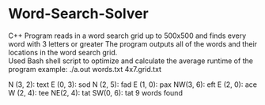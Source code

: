 # Word-Search-Solver
C++ Program reads in a word search grid up to 500x500 and finds every word with 3 letters or greater
The program outputs all of the words and their locations in the word search grid.  
Used Bash shell script to optimize and calculate the average runtime of the program
example: 
./a.out words.txt 4x7.grid.txt

N (3, 2): text E (0, 3): sod N (2, 5): fad E (1, 0): pax NW(3, 6): eft E (2, 0): ace W (2, 4): tee NE(2, 4): tat SW(0, 6): tat 9 words found

